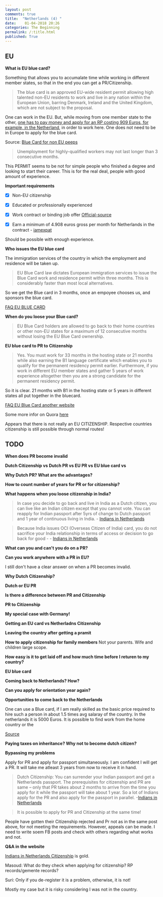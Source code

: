 ```yaml
---
layout: post
comments: true
title:  "Netherlands (4) "
date:    01-04-2018 20:26
categories: The Beginning
permalink: /:title.html
published: True
---
```


## EU 

**What is EU blue card?**

Something that allows you to accumalate time while working in
different member states, so that in the end you can get a
PR/Citizenship. 

>The blue card is an approved EU-wide resident permit allowing high
>talented non-EU residents to work and live in any nation within the
>European Union, barring Denmark, Ireland and the United Kingdom,
>which are not subject to the proposal.

One can work in the EU. But, while moving from one member state to the
other, [one has to pay money and apply for an RP costing 909 Euros,
	for example, in the Netherland](https://ind.nl/en/work/Pages/EU-blue-card-holder.aspx), in order to work here. One does
not need to be in Europe to apply for the blue card.

Source: [Blue Card for non EU peeps][EU-Blue-card]

>Unemployment for highly-qualified workers may not last longer than 3 consecutive months. 

This PERMIT  seems to be not for simple people who finished a degree and
looking to start their career. This is for the real deal, people with
good amount of experience.

**Important requirements**

  * [x] Non-EU citizenship
  * [x] Educated or professionally experienced
  * [x] Work contract or binding job offer 
  [Official-source](https://www.apply.eu/BlueCard/)

  * [x] Earn a minimum of 4.908 euros gross per month for Netherlands
        in the contract - [iamexpat](https://www.iamexpat.nl/career/employment-news/eu-blue-card-skilled-migrants-your-questions-answered)

Should be possible with enough experience.

**Who issues the EU blue card**

The immigration services of the country in which the employment and residence will be taken up.

>EU Blue Card law dictates European immigration services to issue the
>Blue Card work and residence permit within three months. This is
>considerably faster than most local alternatives.

So we get the Blue card in 3 months, once an empoyee chooses us, and
sponsors the blue card.

[FAQ EU BLUE CARD][FAQ-Apply-EU]

**When do you loose your Blue card?**

>EU Blue Card holders are allowed to go back to their home countries
>or other non-EU states for a maximum of 12 consecutive months without
>losing the EU Blue Card ownership.

**EU blue card to PR to Citizenship**

>Yes. You must work for 33 months in the hosting state or 21 months
>while also earning the B1 language certificate which enables you to
>qualify for the permanent residency permit earlier. Furthermore, if
>you work in different EU member states and gather 5 years of work
>experience altogether then you are a strong candidate for the
>permanent residency permit.

So it is clear. 21 months with B1 in the hosting state or 5 years in
different states all put together in the bluecard.

[FAQ EU Blue Card another website][FAQ-EU-Blue-Card-Another]

Some more infor on Quora [here](https://www.quora.com/How-does-the-EU-Blue-Card-work#)

Appears that there is not really an EU CITIZENSHIP. Respective
countries citizenship is still possible through normal routes!

[FAQ-Apply-EU]: https://www.apply.eu/Questions/
[EU-Blue-card]: http://www.eu-bluecard.com/highly-qualified-workers/
[FAQ-EU-Blue-Card-Another]: http://www.eu-bluecard.com/faq/
 
 

## TODO

**When does PR become invalid**

**Dutch Citizenship vs Dutch PR vs EU PR vs EU blue card vs**

**Why Dutch PR? What are the advantages?**

**How to count number of years for PR or for citizenship?**

**What happens when you loose citizenship in India?**

>In case you decide to go back and live in India as a Dutch citizen,
>you can live like an Indian citizen except that you cannot vote. You
>can reapply for Indian passport after 5yrs of change to Dutch
>passport and 1 year of continuous living in India. - [Indians in
>Netherlands](http://indiansinnetherlands.com/my-experiences/dutch-citizenship/)

>Because India issues OCI (Overseas Citizen of India) card, you do not
>sacrifice your India relationship in terms of access or decision to
>go back for good -  - [Indians in
>Netherlands](http://indiansinnetherlands.com/my-experiences/dutch-citizenship/)


**What can you and can't you do on a PR?**


**Can you work anywhere with a PR in EU?**

I still don't have a clear answer on when a PR becomes invalid.


**Why Dutch Citizenship?**

**Dutch or EU PR**

**Is there a difference between PR and Citizenship**

**PR to Citizenship**

**My special case with Germany!**

**Getting an EU card vs Netherladns Citizenship**

**Leaving the country after getting a pramit**

**How to apply citizenship for family members**
Not your parents. Wife and children large scope.

**How easy is it to get laid off and how much time before I returen to
my country?**

**EU blue card**

**Coming back to Netherlands? How?**

**Can you apply for orientation year again?**

**Opportunities to come back to the Netherlands**

One can use a Blue card, if I am really skilled as the basic price
required to hire such a person in about 1.5 times avg salaray of the
country. In the netherlands it is 5000 Euros. It is possible to find
work from the home country or the 

[Source][EU-Blue-card]


**Paying taxes on
inheritance? Why not to become dutch citizen?**

**Bypassing my problems**

Apply for PR and apply for passport simultaneously. I am confident I
will get a PR. It will take me atleast 3 years from now to receive it
in hand.

>Dutch Citizenship: You can surrender your Indian passport and get a
>Netherlands passport.  The prerequisites for citizenship and PR are
>same – only that PR takes about 2 months to arrive from the time you
>apply for it while the passport will take about 1 year. So a lot of
>Indians apply for the PR and also apply for the passport in parallel.
>-[Indians in Netherlands](http://indiansinnetherlands.com/my-experiences/dutch-citizenship/)

> It is possible to apply for PR and Citizenship at the same time!

People have gotten their Citizenship rejected and Pr not as in the
same post above, for not meeting the requirements. However, appeals
can be made. I need to write soem FB posts and check with others
regarding what works and not.

**Q&A in the website**

[Indians in Netherlands Citizenship](http://indiansinnetherlands.com/my-experiences/dutch-citizenship/) is gold. 

Masoud: What do they check when applying for citizenship? RP
records/gemente records?

Suri: Only if you de-register it is a problem, otherwise, it is not!

Mostly my case but it is risky considering I was not in the country.
